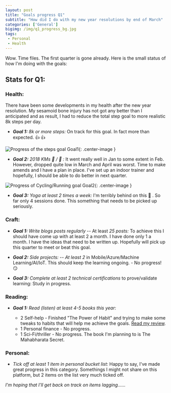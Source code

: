 ```yaml
---
layout: post
title: "Goals progress Q1"
subtitle: "How did I do with my new year resolutions by end of March"
categories: ['General']
bigimg: /img/q1_progress_bg.jpg
tags:
 - Personal
 - Health
---
```



Wow. Time files. The first quarter is gone already. Here is the small status of how I'm doing with the goals:


## Stats for Q1:


### Health:

There have been some developments in my health after the new year resolution. My sesamoid bone injury has not got any better than I anticipated and as result, I had to reduce the total step goal to more realistic 8k steps per day.

 - ***Goal 1:*** *8k or more steps:* On track for this goal. In fact more than expected. :+1: :+1:

![Progress of the steps goal Goal1]({{site.baseurl}}/img/q1_progress_1.jpg){: .center-image }

 - ***Goal 2:*** *2018 KMs :bicyclist: / :runner: :* It went really well in Jan to some extent in Feb. However, dropped quite low in March and April was worst. Time to make amends and I have a plan in place. I've set up an indoor trainer and hopefully, I should be able to do better in next quarter.


![Progress of Cycling/Running goal Goal2]({{site.baseurl}}/img/q1_progress_2.jpg){: .center-image }

- ***Goal 3:*** *Yoga at least 2 times a week:* I'm terribly behind on this :snail: . So far only 4 sessions done. This something that needs to be picked up seriously. 

 

### Craft: 


- ***Goal 1:*** _Write blogs posts regularly_ 
-- At least *25 posts:* To achieve this I should have come up with at least 2 a month. I have done only 1 a month. I have the ideas that need to be written up. Hopefully will pick up this quarter to meet or beat this goal.

- ***Goal 2:*** _Side projects:_
  -- *At least 2* in Mobile/Azure/Machine Learning/AI/IoT. This should keep the learning ongoing. - No progress! :smirk:

- ***Goal 3:*** _Complete at least 2 technical certifications_ to prove/validate learning: Study in progress.

### Reading:


- ***Goal 1:*** _Read (listen) at least 4-5 books this year:_

  - 2 Self-help - Finished "The Power of Habit" and trying to make some tweaks to habits that will help me achieve the goals. [Read my review](/2018-04-15-power-of-habits/).
  - 1 Personal finance - No progress.
  - 1 Sci-Fi/thriller - No progress. The book I'm planning to is The Mahabharata Secret.

### Personal:

- *Tick off at least 1 item in personal bucket list:*
 Happy to say, I've made great progress in this category. Somethings I might not share on this platform, but 2 items on the list very much ticked off.

_I'm hoping that I'll get back on track on items lagging......_
